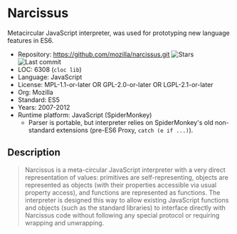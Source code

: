 # Narcissus

Metacircular JavaScript interpreter, was used for prototyping new language features in ES6.

* Repository:       https://github.com/mozilla/narcissus.git <span class="shields"><img src="https://img.shields.io/github/stars/mozilla/narcissus?label=&style=flat-square" alt="Stars" title="Stars"><img src="https://img.shields.io/github/last-commit/mozilla/narcissus?label=&style=flat-square" alt="Last commit" title="Last commit"></span>
* LOC:              6308 (`cloc lib`)
* Language:         JavaScript
* License:          MPL-1.1-or-later OR GPL-2.0-or-later OR LGPL-2.1-or-later
* Org:              Mozilla
* Standard:         ES5
* Years:            2007-2012
* Runtime platform: JavaScript (SpiderMonkey)
  * Parser is portable, but interpreter relies on SpiderMonkey's old non-standard extensions (pre-ES6 Proxy, `catch (e if ...)`).

## Description

> Narcissus is a meta-circular JavaScript interpreter with a very
> direct representation of values: primitives are self-representing,
> objects are represented as objects (with their properties accessible via
> usual property access), and functions are represented as functions. The
> interpreter is designed this way to allow existing JavaScript functions
> and objects (such as the standard libraries) to interface directly
> with Narcissus code without following any special protocol or requiring
> wrapping and unwrapping.
